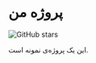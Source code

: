 # پروژه من

![GitHub stars](https://img.shields.io/github/stars/s1998ak/myProxyIP.svg?style=social)

این یک پروژه‌ی نمونه است.
